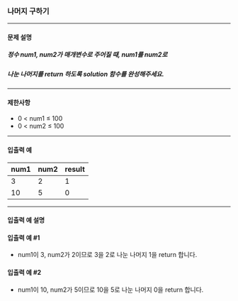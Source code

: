 ### 나머지 구하기

***

#### 문제 설명
##### 정수 num1, num2가 매개변수로 주어질 때, num1를 num2로 
##### 나눈 나머지를 return 하도록 solution 함수를 완성해주세요.

***

#### 제한사항
* 0 < num1 ≤ 100
* 0 < num2 ≤ 100

***

#### 입출력 예
num1|num2   |result|
|:--|:--    |:--
3	|2	    |1     |
10	|5	    |0     |

***

#### 입출력 예 설명
#### 입출력 예 #1

* num1이 3, num2가 2이므로 3을 2로 나눈 나머지 1을 return 합니다.

#### 입출력 예 #2

* num1이 10, num2가 5이므로 10을 5로 나눈 나머지 0을 return 합니다.